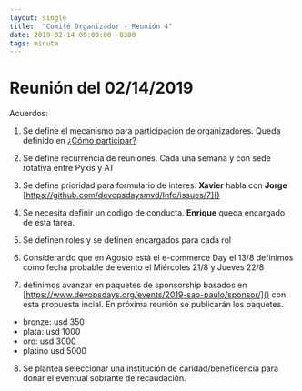 ```yaml
---
layout: single
title:  "Comité Organizador - Reunión 4"
date: 2019-02-14 09:00:00 -0300
tags: minuta
---
```


# Reunión del 02/14/2019

Acuerdos:

1. Se define el mecanismo para participacion de organizadores. Queda definido en [¿Cómo participar?](como-participar)

2. Se define recurrencia de reuniones. Cada una semana y con sede rotativa entre Pyxis y AT

3. Se define prioridad para formulario de interes. **Xavier** habla con **Jorge**
[https://github.com/devopsdaysmvd/Info/issues/7]()

4. Se necesita definir un codigo de conducta. **Enrique** queda encargado de esta tarea.

5. Se definen roles y se definen encargados para cada rol

6. Considerando que en Agosto está el e-commerce Day el 13/8 definimos como fecha probable de evento el Miércoles 21/8 y Jueves 22/8

7. definimos avanzar en paquetes de sponsorship basados en [https://www.devopsdays.org/events/2019-sao-paulo/sponsor/]() con esta propuesta incial. En próxima reunión se publicarán los paquetes.
 - bronze:  usd 350
 - plata:   usd 1000
 - oro:     usd 3000
 - platino  usd 5000

 8. Se plantea seleccionar una institución de caridad/beneficencia para donar el eventual sobrante de recaudación.
